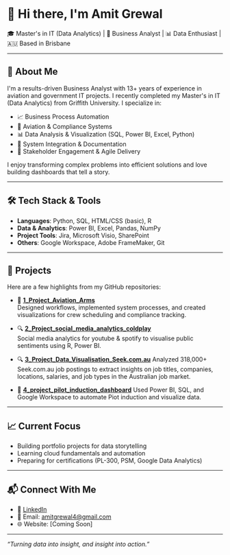# 👋 Hi there, I'm Amit Grewal

🎓 Master's in IT (Data Analytics) | 💼 Business Analyst | 📊 Data Enthusiast | 🇦🇺 Based in Brisbane

---

## 🚀 About Me
I'm a results-driven Business Analyst with 13+ years of experience in aviation and government IT projects. I recently completed my Master's in IT (Data Analytics) from Griffith University. I specialize in:

- 📈 Business Process Automation
- 🛫 Aviation & Compliance Systems
- 📊 Data Analysis & Visualization (SQL, Power BI, Excel, Python)
- 🧩 System Integration & Documentation
- 👥 Stakeholder Engagement & Agile Delivery

I enjoy transforming complex problems into efficient solutions and love building dashboards that tell a story.

---

## 🛠️ Tech Stack & Tools
- **Languages**: Python, SQL, HTML/CSS (basic), R
- **Data & Analytics**: Power BI, Excel, Pandas, NumPy
- **Project Tools**: Jira, Microsoft Visio, SharePoint
- **Others**: Google Workspace, Adobe FrameMaker, Git

---

## 📌 Projects
Here are a few highlights from my GitHub repositories:

- 🛫 [**1_Project_Aviation_Arms**](https://github.com/amitgrewal4/1_Project_Aviation_Arms)  
  Designed workflows, implemented system processes, and created visualizations for crew scheduling and compliance tracking.

- 🔍 [**2_Project_social_media_analytics_coldplay**](https://github.com/amitgrewal4/3_Project_social_media_analytics_coldplay)  
  Social media analytics for youtube & spotify to visualise public sentiments using R, Power BI.

- 🔍 [**3_Project_Data_Visualisation_Seek.com.au**](https://github.com/amitgrewal4/2_Project_Data_Visualisation_Seek.com.au)
  Analyzed 318,000+ Seek.com.au job postings to extract insights on job titles, companies, locations, salaries,
  and job types in the Australian job market.

- 🔄 [**4_project_pilot_induction_dashboard**](https://github.com/amitgrewal4/4_project_pilot_induction_dashboard) 
  Used Power BI, SQL, and Google Workspace to automate Piot induction and visualize data.

---

## 📈 Current Focus
- Building portfolio projects for data storytelling
- Learning cloud fundamentals and automation
- Preparing for certifications (PL-300, PSM, Google Data Analytics)

---

## 📬 Connect With Me
- 🔗 [LinkedIn](https://www.linkedin.com/in/amit-grewal/)
- 📧 Email: amitgrewal4@gmail.com
- 🌐 Website: [Coming Soon]

---

_“Turning data into insight, and insight into action.”_
